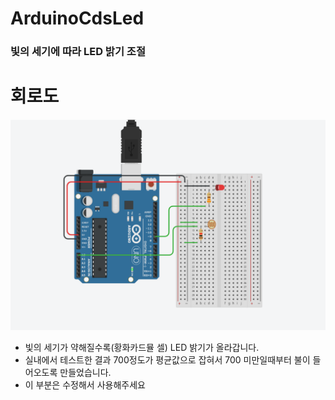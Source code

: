 # ArduinoCdsLed

### 빛의 세기에 따라 LED 밝기 조절

# 회로도

![poster](./image.png)

- 빛의 세기가 약해질수록(황화카드뮬 셀) LED 밝기가 올라갑니다.
- 실내에서 테스트한 결과 700정도가 평균값으로 잡혀서 700 미만일때부터 불이 들어오도록 만들었습니다.
- 이 부분은 수정해서 사용해주세요
